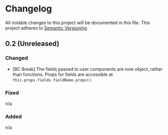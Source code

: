 # Changelog

All notable changes to this project will be documented in this file.
This project adheres to [Semantic Versioning](http://semver.org/).

## 0.2 (Unreleased)

### Changed

- [BC Break] The fields passed to user components are now object, rather than
  functions. Props for fields are accessible at `this.props.fields.fieldName.props()`.

### Fixed
n/a

### Added
n/a

